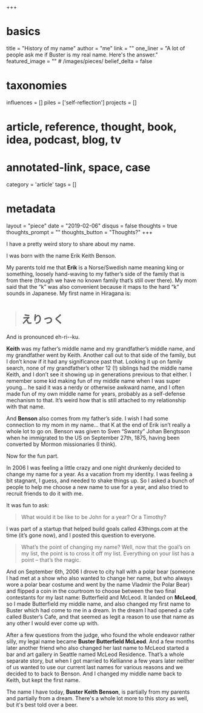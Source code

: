 +++
# basics
title     		 	= "History of my name"
author 					= "me"
link 						= ""
one_liner 		 	= "A lot of people ask me if Buster is my real name. Here's the answer."
featured_image 	= "" # /images/pieces/
belief_delta   	= false

# taxonomies
influences		 	= []
piles     		 	= ['self-reflection']
projects			 	= []

# article, reference, thought, book, idea, podcast, blog, tv
# annotated-link, space, case
category  		 	= 'article'
tags					 	= []

# metadata
layout	    	 	= "piece"
date 						= "2019-02-06"
disqus    		 	= false
thoughts			 	= true
thoughts_prompt = ""
thoughts_button = "Thoughts?"
+++

I have a pretty weird story to share about my name.

I was born with the name Erik Keith Benson.

My parents told me that **Erik** is a Norse/Swedish name meaning king or something, loosely hand-waving to my father’s side of the family that is from there (though we have no known family that’s still over there). My mom said that the “k” was also convenient because it maps to the hard “k” sounds in Japanese. My first name in Hiragana is:

> # えりっく 

And is pronounced eh-ri--ku.

**Keith** was my father’s middle name and my grandfather’s middle name, and my grandfather went by Keith. Another call out to that side of the family, but I don’t know if it had any significance past that. Looking it up on family search, none of my grandfather’s other 12 (!) siblings had the middle name Keith, and I don’t see it showing up in generations previous to that either. I remember some kid making fun of my middle name when I was super young… he said it was a nerdy or otherwise awkward name, and I often made fun of my own middle name for years, probably as a self-defense mechanism to that. It’s weird how that is still attached to my relationship with that name.

And **Benson** also comes from my father’s side. I wish I had some connection to my mom in my name… that K at the end of Erik isn’t really a whole lot to go on. Benson was given to Sven “Swanty” Johan Bengtsson when he immigrated to the US on September 27th, 1875, having been converted by Mormon missionaries (I think).

Now for the fun part.

In 2006 I was feeling a little crazy and one night drunkenly decided to change my name for a year. As a vacation from my identity. I was feeling a bit stagnant, I guess, and needed to shake things up. So I asked a bunch of people to help me choose a new name to use for a year, and also tried to recruit friends to do it with me. 

It was fun to ask:

> What would it be like to be John for a year? Or a Timothy?

I was part of a startup that helped build goals called 43things.com at the time (it’s gone now), and I posted this question to everyone. 

> What’s the point of changing my name? Well, now that the goal’s on my list, the point is to cross it off my list. Everything on your list has a point – that’s the magic.

And on September 6th, 2006 I drove to city hall with a polar bear (someone I had met at a show who also wanted to change her name, but who always wore a polar bear costume and went by the name Vladmir the Polar Bear) and flipped a coin in the courtroom to choose between the two final contestants for my last name: Butterfield and McLeod. It landed on **McLeod**, so I made Butterfield my middle name, and also changed my first name to Buster which had come to me in a dream. In the dream I had opened a cafe called Buster’s Cafe, and that seemed as legit a reason to use that name as any other I would ever come up with. 

After a few questions from the judge, who found the whole endeavor rather silly, my legal name became **Buster Butterfield McLeod**. And a few months later another friend who also changed her last name to McLeod started a bar and art gallery in Seattle named McLeod Residence. That’s a whole separate story, but when I got married to Kellianne a few years later neither of us wanted to use our current last names for various reasons and we decided to to back to Benson. And I changed my middle name back to Keith, but kept the first name.

The name I have today, **Buster Keith Benson**, is partially from my parents and partially from a dream. There's a whole lot more to this story as well, but it's best told over a beer.